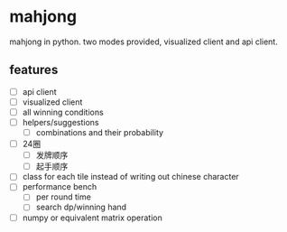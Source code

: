 # mahjong

mahjong in python. two modes provided, visualized client and api client.

## features

- [ ] api client
- [ ] visualized client
- [ ] all winning conditions
- [ ] helpers/suggestions
  - [ ] combinations and their probability
- [ ] 24圈
  - [ ] 发牌顺序
  - [ ] 起手顺序
- [ ] class for each tile instead of writing out chinese character
- [ ] performance bench
  - [ ] per round time
  - [ ] search dp/winning hand
- [ ] numpy or equivalent matrix operation
